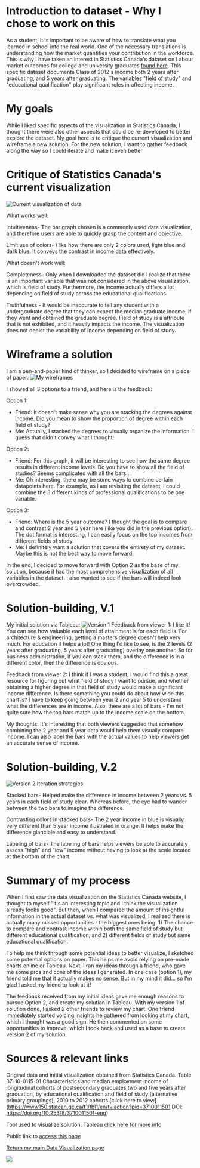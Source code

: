 # Introduction to dataset - Why I chose to work on this
As a student, it is important to be aware of how to translate what you learned in school into the real world. One of the necessary translations is understanding how the market quantifies your contribution in the workforce. This is why I have taken an interest in Statistics Canada's dataset on Labour market outcomes for college and university graduates [found here](https://www150.statcan.gc.ca/n1/pub/71-607-x/71-607-x2019031-eng.htm). This specific dataset documents Class of 2012's income both 2 years after graduating, and 5 years after graduating. The variables "field of study" and "educational qualification" play significant roles in affecting income. 

# My goals
While I liked specific aspects of the visualization in Statistics Canada, I thought there were also other aspects that could be re-developed to better explore the dataset. My goal here is to critique the current visualization and wireframe a new solution. For the new solution, I want to gather feedback along the way so I could iterate and make it even better. 

# Critique of Statistics Canada's current visualization
![Current visualization of data](https://i.ibb.co/mBdsY5Q/Income-original-graph.jpg)

What works well: 

Intuitiveness- The bar graph chosen is a commonly used data visualization, and therefore users are able to quickly grasp the content and objective. 

Limit use of colors- I like how there are only 2 colors used, light blue and dark blue. It conveys the contrast in income data effectively.

What doesn't work well:

Completeness- Only when I downloaded the dataset did I realize that there is an important variable that was not considered in the above visualization, which is field of study. Furthermore, the income actually differs a lot depending on field of study across the educational qualifications.

Truthfulness - It would be inaccurate to tell any student with a undergraduate degree that they can expect the median graduate income, if they went and obtained the graduate degree. Field of study is a attribute that is not exhibited, and it heavily impacts the income. The visualization does not depict the variability of income depending on field of study. 

# Wireframe a solution
I am a pen-and-paper kind of thinker, so I decided to wireframe on a piece of paper:
![My wireframes](https://i.ibb.co/QYnPrcy/IMG-0450.jpg)

I showed all 3 options to a friend, and here is the feedback: 

Option 1:
- Friend: It doesn't make sense why you are stacking the degrees against income. Did you mean to show the proportion of degree within each field of study? 
- Me: Actually, I stacked the degrees to visually organize the information. I guess that didn't convey what I thought!

Option 2: 
- Friend: For this graph, it will be interesting to see how the same degree results in different income levels. Do you have to show all the field of studies? Seems complicated with all the bars...
- Me: Oh interesting, there may be some ways to combine certain datapoints here. For example, as I am revisiting the dataset, I could combine the 3 different kinds of professional qualifications to be one variable. 

Option 3: 
- Friend: Where is the 5 year outcome? I thought the goal is to compare and contrast 2 year and 5 year here (like you did in the previous option). The dot format is interesting, I can easily focus on the top incomes from different fields of study. 
- Me: I definitely want a solution that covers the entirety of my dataset. Maybe this is not the best way to move forward. 

In the end, I decided to move forward with Option 2 as the base of my solution, because it had the most comprehensive visualization of all variables in the dataset. I also wanted to see if the bars will indeed look overcrowded. 

# Solution-building, V.1
My initial solution via Tableau: 
![Version 1](LabourMarket_V1.png)
Feedback from viewer 1: I like it! You can see how valuable each level of attainment is for each field is. For architecture & engineering, getting a masters degree doesn't help very much. For education it helps a lot! One thing I'd like to see, is the 2 levels (2 years after graduating, 5 years after graduating) overlay one another. So for business administration, if you can stack them, and the difference is in a different color, then the difference is obvious. 

Feedback from viewer 2: I think if I was a student, I would find this a great resource for figuring out what field of study I want to pursue, and whether obtaining a higher degree in that field of study would make a significant income difference. Is there something you could do about how wide this chart is? I have to keep going between year 2 and year 5 to understand what the differences are in income. Also, there are a lot of bars - I'm not quite sure how the top bars match up to the income scale on the bottom. 

My thoughts: It's interesting that both viewers suggested that somehow combining the 2 year and 5 year data would help them visually compare income. I can also label the bars with the actual values to help viewers get an accurate sense of income. 

# Solution-building, V.2
![Version 2](LabourMarket_V2.png)
Iteration strategies: 

Stacked bars- Helped make the difference in income between 2 years vs. 5 years in each field of study clear. Whereas before, the eye had to wander between the two bars to imagine the difference. 

Contrasting colors in stacked bars- The 2 year income in blue is visually very different than 5 year income illustrated in orange. It helps make the difference glancible and easy to understand.

Labeling of bars- The labeling of bars helps viewers be able to accurately assess "high" and "low" income without having to look at the scale located at the bottom of the chart. 

# Summary of my process 
When I first saw the data visualization on the Statistics Canada website, I thought to myself "it's an interesting topic and I think the visualization already looks good". But then, when I compared the amount of insightful information in the actual dataset vs. what was visualized, I realized there is actually many missed opportunities - the biggest ones being: 1) The chance to compare and contrast income within both the same field of study but different educational qualification, and 2) different fields of study but same educational qualification. 

To help me think through some potential ideas to better visualize, I sketched some potential options on paper. This helps me avoid relying on pre-made charts online or Tableau. Next, I ran my ideas through a friend, who gave me some pros and cons of the ideas I generated. In one case (option 1), my friend told me that it actually makes no sense. But in my mind it did... so I'm glad I asked my friend to look at it! 

The feedback received from my initial ideas gave me enough reasons to pursue Option 2, and create my solution in Tableau. With my version 1 of solution done, I asked 2 other friends to review my chart. One friend immediately started voicing insights he gathered from looking at my chart, which I thought was a good sign. He then commented on some opportunities to improve, which I took back and used as a base to create version 2 of my solution.

# Sources & relevant links
Original data and initial visualization obtained from Statistics Canada. Table 37-10-0115-01 Characteristics and median employment income of longitudinal cohorts of postsecondary graduates two and five years after graduation, by educational qualification and field of study (alternative primary groupings), 2010 to 2012 cohorts [click here to view](https://www150.statcan.gc.ca/t1/tbl1/en/tv.action?pid=3710011501 DOI: https://doi.org/10.25318/3710011501-eng)

Tool used to visualize solution: Tableau [click here for more info](https://www.tableau.com/)

Public link to [access this page](https://eileenowang.github.io/LabourMarketOutcomes/)

[Return my main Data Visualization page](https://eileenowang.github.io/data-visualization/)



<div class='tableauPlaceholder' id='viz1595370986655' style='position: relative'><noscript><a href='#'><img alt=' ' src='https:&#47;&#47;public.tableau.com&#47;static&#47;images&#47;MN&#47;MNR86DQM8&#47;1_rss.png' style='border: none' /></a></noscript><object class='tableauViz'  style='display:none;'><param name='host_url' value='https%3A%2F%2Fpublic.tableau.com%2F' /> <param name='embed_code_version' value='3' /> <param name='path' value='shared&#47;MNR86DQM8' /> <param name='toolbar' value='yes' /><param name='static_image' value='https:&#47;&#47;public.tableau.com&#47;static&#47;images&#47;MN&#47;MNR86DQM8&#47;1.png' /> <param name='animate_transition' value='yes' /><param name='display_static_image' value='yes' /><param name='display_spinner' value='yes' /><param name='display_overlay' value='yes' /><param name='display_count' value='yes' /><param name='language' value='en' /><param name='filter' value='publish=yes' /></object></div><script type='text/javascript'>var divElement = document.getElementById('viz1595370986655');var vizElement = divElement.getElementsByTagName('object')[0];       vizElement.style.width='100%';vizElement.style.height=(divElement.offsetWidth*0.75)+'px';var scriptElement = document.createElement('script');scriptElement.src = 'https://public.tableau.com/javascripts/api/viz_v1.js';                    vizElement.parentNode.insertBefore(scriptElement, vizElement);</script>
